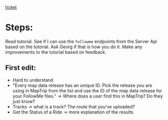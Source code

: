 [ticket](https://jira.it2media.de/browse/INWA-4850?jql=project%20%3D%20INWA%20AND%20component%20%3D%20%22MapTrip%20Server%20API%22)

# Steps:
Read tutorial.
See if I can use the `followme` endpoints from the Server Api based on the tutorial.
Ask Georg if that is how you do it. 
Make any improvements to the tutorial based on feedback. 

## First edit:
- Hard to understand
- "Every map data release has an unique ID. Pick the release you are using in MapTrip from the list and use the ID of the map data release for your FollowMe files." -> Where does a user find this in MapTrip? Do they just know? 
- Tracks -> what is a track? The route that you've uploaded? 
- Get the Status of a Ride -> more explanation of the results 

